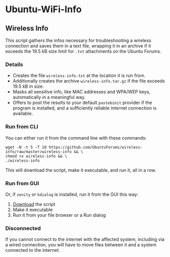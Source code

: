 # Ubuntu-WiFi-Info

## Wireless Info

This script gathers the infos necessary for troubleshooting a wireless connection
and saves them in a text file, wrapping it in an archive if it exceeds the 19.5 kB
size limit for `.txt` attachments on the Ubuntu Forums.

### Details

- Creates the file `wireless-info.txt` at the location it is run from.
- Additionally creates the archive `wireless-info.tar.gz` if the file exceeds 19.5 kB in size.
- Masks all sensitive info, like MAC addresses and WPA/WEP keys, automatically in a meaningful way.
- Offers to post the results to your default `pastebinit` provider if the program is installed,
  and a sufficiently reliable internet connection is available.

### Run from CLI

You can either run it from the command line with these commands:

    wget -N -t 5 -T 10 https://github.com/UbuntuForums/wireless-info/raw/master/wireless-info && \
    chmod +x wireless-info && \
    ./wireless-info

This will download the script, make it executable, and run it, all in a row.

### Run from GUI

Or, if `zenity` or `kdialog` is installed, run it from the GUI this way:

1. [Download][1] the script
2. Make it executable
3. Run it from your file browser or a Run dialog

[1]: https://github.com/UbuntuForums/wireless-info/raw/master/wireless-info

### Disconnected

If you cannot connect to the internet with the affected system, including via a wired connection,
you will have to move files between it and a system connected to the internet.

